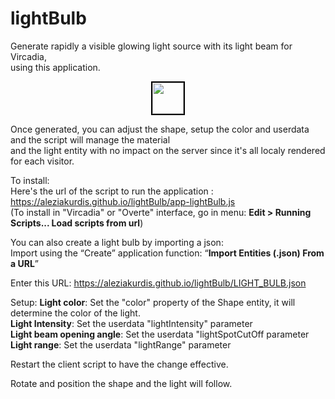 # lightBulb  
Generate rapidly a visible glowing light source with its light beam for Vircadia,  
using this application.
  
<p align="center"><img src="brand-banner-black.svg" width="50"/ style="border: 2px solid #000000"></p>  
  
Once generated, you can adjust the shape, setup the color and userdata and the script will manage the material  
and the light entity with no impact on the server since it's all localy rendered for each visitor.  
  
To install:  
Here's the url of the script to run the application : https://aleziakurdis.github.io/lightBulb/app-lightBulb.js  
(To install in "Vircadia" or "Overte" interface, go in menu: **Edit > Running Scripts... Load scripts from url**)  
  
You can also create a light bulb by importing a json:  
Import using the “Create” application function: “**Import Entities (.json) From a URL**”  
  
Enter this URL:
https://aleziakurdis.github.io/lightBulb/LIGHT_BULB.json
  
Setup: 
**Light color**: Set the "color" property of the Shape entity, it will determine the color of the light.  
**Light Intensity**: Set the userdata "lightIntensity" parameter  
**Light beam opening angle**: Set the userdata "lightSpotCutOff parameter  
**Light range**: Set the userdata "lightRange" parameter  
  
Restart the client script to have the change effective.  
  
Rotate and position the shape and the light will follow.  
